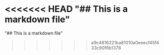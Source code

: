 <<<<<<< HEAD
"## This is a markdown file"
=======
"## This is a markdown file"
>>>>>>> a9c4616221ba81010a0eeecf45f433c90f6b1378
